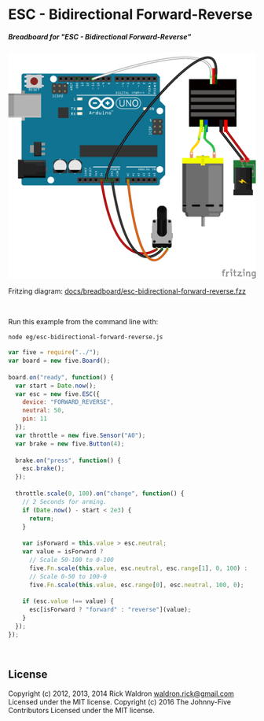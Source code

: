 <!--remove-start-->

# ESC - Bidirectional Forward-Reverse

<!--remove-end-->






##### Breadboard for "ESC - Bidirectional Forward-Reverse"



![docs/breadboard/esc-bidirectional-forward-reverse.png](breadboard/esc-bidirectional-forward-reverse.png)<br>

Fritzing diagram: [docs/breadboard/esc-bidirectional-forward-reverse.fzz](breadboard/esc-bidirectional-forward-reverse.fzz)

&nbsp;




Run this example from the command line with:
```bash
node eg/esc-bidirectional-forward-reverse.js
```


```javascript
var five = require("../");
var board = new five.Board();

board.on("ready", function() {
  var start = Date.now();
  var esc = new five.ESC({
    device: "FORWARD_REVERSE",
    neutral: 50,
    pin: 11
  });
  var throttle = new five.Sensor("A0");
  var brake = new five.Button(4);

  brake.on("press", function() {
    esc.brake();
  });

  throttle.scale(0, 100).on("change", function() {
    // 2 Seconds for arming.
    if (Date.now() - start < 2e3) {
      return;
    }

    var isForward = this.value > esc.neutral;
    var value = isForward ?
      // Scale 50-100 to 0-100
      five.Fn.scale(this.value, esc.neutral, esc.range[1], 0, 100) :
      // Scale 0-50 to 100-0
      five.Fn.scale(this.value, esc.range[0], esc.neutral, 100, 0);

    if (esc.value !== value) {
      esc[isForward ? "forward" : "reverse"](value);
    }
  });
});

```








&nbsp;

<!--remove-start-->

## License
Copyright (c) 2012, 2013, 2014 Rick Waldron <waldron.rick@gmail.com>
Licensed under the MIT license.
Copyright (c) 2016 The Johnny-Five Contributors
Licensed under the MIT license.

<!--remove-end-->

